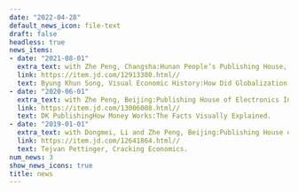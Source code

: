 ```yaml
---
date: "2022-04-28"
default_news_icon: file-text
draft: false
headless: true
news_items:
- date: "2021-08-01"
  extra_text: with Zhe Peng, Changsha:Hunan People’s Publishing House, 2021.
  link: https://item.jd.com/12913380.html//
  text: Byung Khun Song, Visual Economic History:How Did Globalization Evolve?  
- date: "2020-06-01"
  extra_text: with Zhe Peng, Beijing:Publishing House of Electronics Industry, 2020.
  link: https://item.jd.com/13006008.html//
  text: DK PublishingHow Money Works:The Facts Visually Explained.
- date: "2019-01-01"
  extra_text: with Dongmei, Li and Zhe Peng, Beijing:Publishing House of Electronics Industry, 2019.
  link: https://item.jd.com/12641864.html//
  text: Tejvan Pettinger, Cracking Economics.
num_news: 3
show_news_icons: true
title: news
---
```

